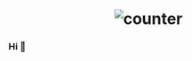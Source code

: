 <h1 align="center">
  <img src="https://counter.yuki.sh/get/@MamboJiang?theme=moebooru" alt="counter">
</h1>

### Hi 👋



<!--
**MamboJiang/MamboJiang** is a ✨ _special_ ✨ repository because its `README.md` (this file) appears on your GitHub profile.

Here are some ideas to get you started:

- 🔭 I’m currently working on ...
- 🌱 I’m currently learning ...
- 👯 I’m looking to collaborate on ...
- 🤔 I’m looking for help with ...
- 💬 Ask me about ...
- 📫 How to reach me: ...
- 😄 Pronouns: ...
- ⚡ Fun fact: ...
-->
